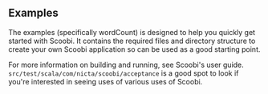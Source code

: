 Examples
--------

The examples (specifically wordCount) is designed to help you quickly get started with Scoobi. It contains the required files and directory structure to create your own Scoobi application so can be used as a good starting point.

For more information on building and running, see Scoobi's user guide. `src/test/scala/com/nicta/scoobi/acceptance` is a good spot to look if you're interested in seeing uses of various uses of Scoobi.
